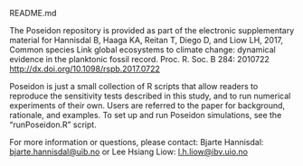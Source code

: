 README.md 

The Poseidon repository is provided as part of the electronic supplementary material 
for Hannisdal B, Haaga KA, Reitan T, Diego D, and Liow LH, 2017, Common species Link global ecosystems to climate change: dynamical evidence in the planktonic fossil record. Proc. R. Soc. B 284: 2010722
http://dx.doi.org/10.1098/rspb.2017.0722

Poseidon is just a small collection of R scripts that allow readers to reproduce the sensitivity tests described in this study, and to run numerical experiments of their own. Users are referred to the paper for background, rationale, and examples. To set up and run Poseidon simulations, see the “runPoseidon.R” script.

For more information or questions, please contact:
Bjarte Hannisdal: bjarte.hannisdal@uib.no
or
Lee Hsiang Liow: l.h.liow@ibv.uio.no